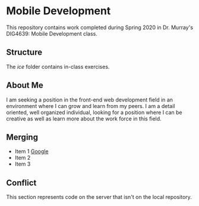 # Mobile Development
This repository contains work completed during Spring 2020 in Dr. Murray's DIG4639: Mobile Development class.

## Structure
The *ice* folder contains in-class exercises. 

## About Me
I am seeking a position in the front-end web development field in an environment where I can grow and learn from my peers. I am a detail oriented, well organized individual, looking for a position where I can be creative as well as learn more about the work force in this field.

## Merging
- Item 1 [Google](www.google.com)
- Item 2
- Item 3

 
## Conflict
This section represents code on the server that isn't on the local repository.
